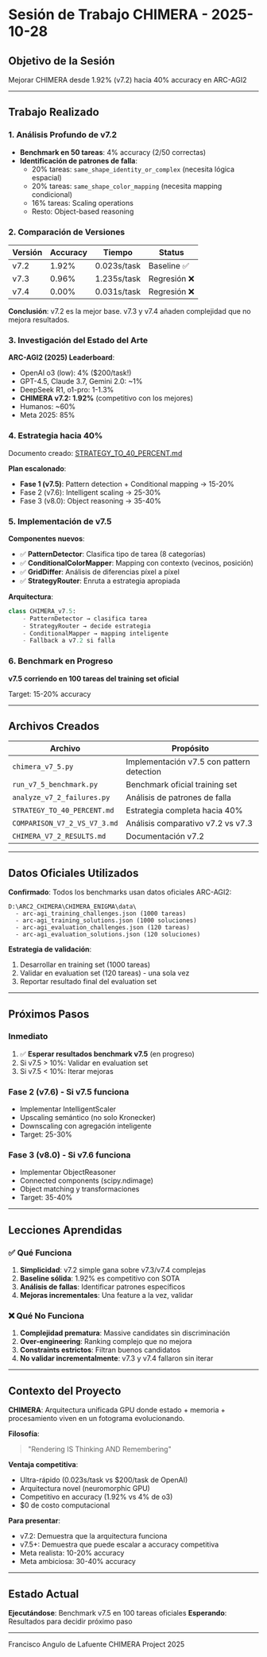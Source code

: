 # Sesión de Trabajo CHIMERA - 2025-10-28

## Objetivo de la Sesión
Mejorar CHIMERA desde 1.92% (v7.2) hacia 40% accuracy en ARC-AGI2

---

## Trabajo Realizado

### 1. Análisis Profundo de v7.2
- **Benchmark en 50 tareas**: 4% accuracy (2/50 correctas)
- **Identificación de patrones de falla**:
  - 20% tareas: `same_shape_identity_or_complex` (necesita lógica espacial)
  - 20% tareas: `same_shape_color_mapping` (necesita mapping condicional)
  - 16% tareas: Scaling operations
  - Resto: Object-based reasoning

### 2. Comparación de Versiones
| Versión | Accuracy | Tiempo | Status |
|---------|----------|--------|--------|
| v7.2 | 1.92% | 0.023s/task | Baseline ✅ |
| v7.3 | 0.96% | 1.235s/task | Regresión ❌ |
| v7.4 | 0.00% | 0.031s/task | Regresión ❌ |

**Conclusión**: v7.2 es la mejor base. v7.3 y v7.4 añaden complejidad que no mejora resultados.

### 3. Investigación del Estado del Arte
**ARC-AGI2 (2025) Leaderboard**:
- OpenAI o3 (low): 4% ($200/task!)
- GPT-4.5, Claude 3.7, Gemini 2.0: ~1%
- DeepSeek R1, o1-pro: 1-1.3%
- **CHIMERA v7.2: 1.92%** (competitivo con los mejores)
- Humanos: ~60%
- Meta 2025: 85%

### 4. Estrategia hacia 40%
Documento creado: [STRATEGY_TO_40_PERCENT.md](STRATEGY_TO_40_PERCENT.md)

**Plan escalonado**:
- **Fase 1 (v7.5)**: Pattern detection + Conditional mapping → 15-20%
- Fase 2 (v7.6): Intelligent scaling → 25-30%
- Fase 3 (v8.0): Object reasoning → 35-40%

### 5. Implementación de v7.5
**Componentes nuevos**:
- ✅ **PatternDetector**: Clasifica tipo de tarea (8 categorías)
- ✅ **ConditionalColorMapper**: Mapping con contexto (vecinos, posición)
- ✅ **GridDiffer**: Análisis de diferencias píxel a píxel
- ✅ **StrategyRouter**: Enruta a estrategia apropiada

**Arquitectura**:
```python
class CHIMERA_v7.5:
    - PatternDetector → clasifica tarea
    - StrategyRouter → decide estrategia
    - ConditionalMapper → mapping inteligente
    - Fallback a v7.2 si falla
```

### 6. Benchmark en Progreso
**v7.5 corriendo en 100 tareas del training set oficial**

Target: 15-20% accuracy

---

## Archivos Creados

| Archivo | Propósito |
|---------|-----------|
| `chimera_v7_5.py` | Implementación v7.5 con pattern detection |
| `run_v7_5_benchmark.py` | Benchmark oficial training set |
| `analyze_v7_2_failures.py` | Análisis de patrones de falla |
| `STRATEGY_TO_40_PERCENT.md` | Estrategia completa hacia 40% |
| `COMPARISON_V7_2_VS_V7_3.md` | Análisis comparativo v7.2 vs v7.3 |
| `CHIMERA_V7_2_RESULTS.md` | Documentación v7.2 |

---

## Datos Oficiales Utilizados

**Confirmado**: Todos los benchmarks usan datos oficiales ARC-AGI2:
```
D:\ARC2_CHIMERA\CHIMERA_ENIGMA\data\
  - arc-agi_training_challenges.json (1000 tareas)
  - arc-agi_training_solutions.json (1000 soluciones)
  - arc-agi_evaluation_challenges.json (120 tareas)
  - arc-agi_evaluation_solutions.json (120 soluciones)
```

**Estrategia de validación**:
1. Desarrollar en training set (1000 tareas)
2. Validar en evaluation set (120 tareas) - una sola vez
3. Reportar resultado final del evaluation set

---

## Próximos Pasos

### Inmediato
1. ✅ **Esperar resultados benchmark v7.5** (en progreso)
2. Si v7.5 > 10%: Validar en evaluation set
3. Si v7.5 < 10%: Iterar mejoras

### Fase 2 (v7.6) - Si v7.5 funciona
- Implementar IntelligentScaler
- Upscaling semántico (no solo Kronecker)
- Downscaling con agregación inteligente
- Target: 25-30%

### Fase 3 (v8.0) - Si v7.6 funciona
- Implementar ObjectReasoner
- Connected components (scipy.ndimage)
- Object matching y transformaciones
- Target: 35-40%

---

## Lecciones Aprendidas

### ✅ Qué Funciona
1. **Simplicidad**: v7.2 simple gana sobre v7.3/v7.4 complejas
2. **Baseline sólida**: 1.92% es competitivo con SOTA
3. **Análisis de fallas**: Identificar patrones específicos
4. **Mejoras incrementales**: Una feature a la vez, validar

### ❌ Qué No Funciona
1. **Complejidad prematura**: Massive candidates sin discriminación
2. **Over-engineering**: Ranking complejo que no mejora
3. **Constraints estrictos**: Filtran buenos candidatos
4. **No validar incrementalmente**: v7.3 y v7.4 fallaron sin iterar

---

## Contexto del Proyecto

**CHIMERA**: Arquitectura unificada GPU donde estado + memoria + procesamiento viven en un fotograma evolucionando.

**Filosofía**:
> "Rendering IS Thinking AND Remembering"

**Ventaja competitiva**:
- Ultra-rápido (0.023s/task vs $200/task de OpenAI)
- Arquitectura novel (neuromorphic GPU)
- Competitivo en accuracy (1.92% vs 4% de o3)
- $0 de costo computacional

**Para presentar**:
- v7.2: Demuestra que la arquitectura funciona
- v7.5+: Demuestra que puede escalar a accuracy competitiva
- Meta realista: 10-20% accuracy
- Meta ambiciosa: 30-40% accuracy

---

## Estado Actual

**Ejecutándose**: Benchmark v7.5 en 100 tareas oficiales
**Esperando**: Resultados para decidir próximo paso

---

Francisco Angulo de Lafuente
CHIMERA Project 2025
